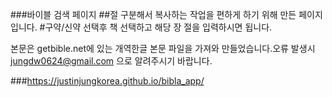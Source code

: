
###바이블 검색 페이지 
##절 구분해서 복사하는 작업을 편하게 하기 위해 만든 페이지 입니다. 
#구약/신약 선택후 책 선택하고 해당 장 절을 입력하시면 됩니다. 

본문은 getbible.net에 있는 개역한글 본문 파일을 가져와 만들었습니다.오류 발생시 jungdw0624@gmail.com 으로 알려주시기 바랍니다.

###https://justinjungkorea.github.io/bibla_app/